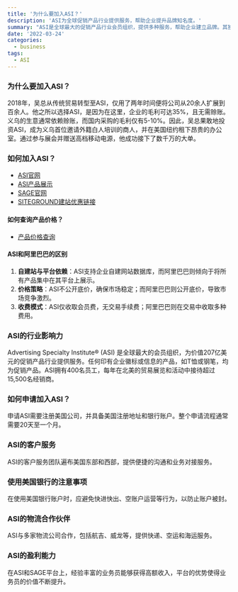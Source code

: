 ```yaml
---
title: '为什么要加入ASI？'
description: 'ASI为全球促销产品行业提供服务，帮助企业提升品牌知名度。'
summary: "ASI是全球最大的促销产品行业会员组织，提供多种服务，帮助企业建立品牌。其独特的商业模式和高效的会员服务，使得企业能够在不赊账的情况下获得高毛利，并通过专业的展会和培训提升市场竞争力。"
date: '2022-03-24'
categories:
  - business
tags:
  - ASI
---
```


### 为什么要加入ASI？

2018年，吴总从传统贸易转型至ASI，仅用了两年时间便将公司从20余人扩展到百余人。他之所以选择ASI，是因为在这里，企业的毛利可达35%，且无需赊账。义乌的生意通常依赖赊账，而国内采购的毛利仅有5-10%。因此，吴总果敢地投资ASI，成为义乌首位邀请外籍白人培训的商人，并在美国纽约租下昂贵的办公室。通过参与展会并赠送高档移动电源，他成功接下了数千万的大单。

### 如何加入ASI？

- [ASI官网](https://www.asicentral.com/home)
- [ASI产品展示](https://www.asicentral.com/news/showcases)
- [SAGE官网](https://www.sageworld.com/)
- [SITEGROUND建站优惠链接](https://www.siteground.com/index.htm?afcode=98c5ba579501306bd06292db93f3fcff)

#### 如何查询产品价格？

- [产品价格查询](https://promomart.espwebsite.com/)

#### ASI和阿里巴巴的区别

1. **自建站与平台依赖**：ASI支持企业自建网站数据库，而阿里巴巴则倾向于将所有产品集中在其平台上展示。
2. **价格策略**：ASI不公开底价，确保市场稳定；而阿里巴巴则公开底价，导致市场竞争激烈。
3. **收费模式**：ASI仅收取会员费，无交易手续费；阿里巴巴则在交易中收取多种费用。

### ASI的行业影响力

Advertising Specialty Institute® (ASI) 是全球最大的会员组织，为价值207亿美元的促销产品行业提供服务。任何印有企业徽标或信息的产品，如T恤或钢笔，均为促销产品。ASI拥有400名员工，每年在北美的贸易展览和活动中接待超过15,500名经销商。

### 如何申请加入ASI？

申请ASI需要注册美国公司，并具备美国注册地址和银行账户。整个申请流程通常需要20天至一个月。

### ASI的客户服务

ASI的客户服务团队遍布美国东部和西部，提供便捷的沟通和业务对接服务。

### 使用美国银行的注意事项

在使用美国银行账户时，应避免快进快出、空账户运营等行为，以防止账户被封。

### ASI的物流合作伙伴

ASI与多家物流公司合作，包括航吉、威龙等，提供快递、空运和海运服务。

### ASI的盈利能力

在ASI和SAGE平台上，经验丰富的业务员能够获得高额收入，平台的优势使得业务员的价值不断提升。